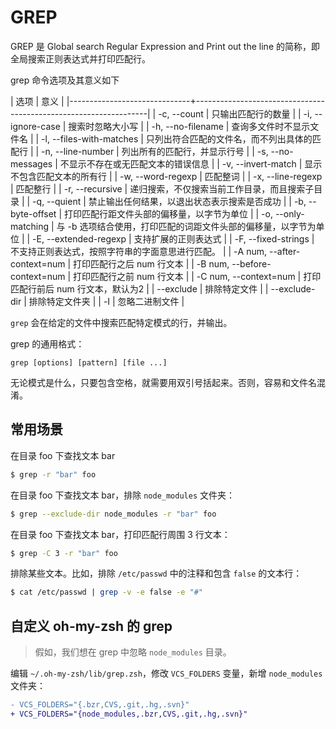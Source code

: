 # GREP

GREP 是 Global search Regular Expression and Print out the line 的简称，即全局搜索正则表达式并打印匹配行。

grep 命令选项及其意义如下

| 选项                         | 意义                                                             |
|------------------------------+------------------------------------------------------------------|
| -c, --count                  | 只输出匹配行的数量                                               |
| -i, --ignore-case            | 搜索时忽略大小写                                                 |
| -h, --no-filename            | 查询多文件时不显示文件名                                         |
| -l, --files-with-matches     | 只列出符合匹配的文件名，而不列出具体的匹配行                     |
| -n, --line-number            | 列出所有的匹配行，并显示行号                                     |
| -s, --no-messages            | 不显示不存在或无匹配文本的错误信息                               |
| -v, --invert-match           | 显示不包含匹配文本的所有行                                       |
| -w, --word-regexp            | 匹配整词                                                         |
| -x, --line-regexp            | 匹配整行                                                         |
| -r, --recursive              | 递归搜索，不仅搜索当前工作目录，而且搜索子目录                   |
| -q, --quient                 | 禁止输出任何结果，以退出状态表示搜索是否成功                     |
| -b, --byte-offset            | 打印匹配行距文件头部的偏移量，以字节为单位                       |
| -o, --only-matching          | 与 -b 选项结合使用，打印匹配的词距文件头部的偏移量，以字节为单位 |
| -E, --extended-regexp        | 支持扩展的正则表达式                                             |
| -F, --fixed-strings          | 不支持正则表达式，按照字符串的字面意思进行匹配。                 |
| -A num, --after-context=num  | 打印匹配行之后 num 行文本                                        |
| -B num, --before-context=num | 打印匹配行之前 num 行文本                                        |
| -C num, --context=num        | 打印匹配行前后 num 行文本，默认为2                               |
| --exclude                    | 排除特定文件                                                     |
| --exclude-dir                | 排除特定文件夹                                                   |
| -I                           | 忽略二进制文件                                                   |

`grep` 会在给定的文件中搜索匹配特定模式的行，并输出。

grep 的通用格式：

```
grep [options] [pattern] [file ...]
```

无论模式是什么，只要包含空格，就需要用双引号括起来。否则，容易和文件名混淆。

## 常用场景

在目录 foo 下查找文本 bar

```sh
$ grep -r "bar" foo
```

在目录 foo 下查找文本 bar，排除 `node_modules` 文件夹：

```sh
$ grep --exclude-dir node_modules -r "bar" foo
```

在目录 foo 下查找文本 bar，打印匹配行周围 3 行文本：

```sh
$ grep -C 3 -r "bar" foo
```

排除某些文本。比如，排除 `/etc/passwd` 中的注释和包含 `false` 的文本行：

```sh
$ cat /etc/passwd | grep -v -e false -e "#"
```

## 自定义 oh-my-zsh 的 grep

> 假如，我们想在 grep 中忽略 `node_modules` 目录。

编辑 `~/.oh-my-zsh/lib/grep.zsh`，修改 `VCS_FOLDERS` 变量，新增 `node_modules` 文件夹：

```diff
- VCS_FOLDERS="{.bzr,CVS,.git,.hg,.svn}"
+ VCS_FOLDERS="{node_modules,.bzr,CVS,.git,.hg,.svn}"
```
